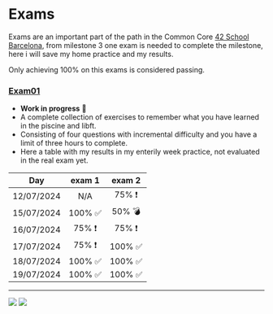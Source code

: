# Exams

Exams are an important part of the path in the Common Core [42 School Barcelona][1], from milestone 3 one exam is needed to complete the milestone, here i will save my home practice and my results.

Only achieving 100% on this exams is considered passing. 

### [**Exam01**](https://github.com/zikocult/Cursus42/tree/main/exams/exam01)

-  **Work in progress** 🚨
- A complete collection of exercises to remember what you have learned in the piscine and libft.
- Consisting of four questions with incremental difficulty and you have a limit of three hours to complete.
- Here a table with my results in my enterily week practice, not evaluated in the real exam yet.

<div align="left">

|    Day     | exam 1  | exam 2  |
|:----------:|:-------:|:-------:|
| 12/07/2024 |   N/A   | 75% ❗  |
| 15/07/2024 | 100% ✅ | 50% 💣  |
| 16/07/2024 | 75% ❗  | 75% ❗  |
| 17/07/2024 | 75% ❗  | 100% ✅ |
| 18/07/2024 | 100% ✅ | 100% ✅ |
| 19/07/2024 | 100% ✅ | 100% ✅ |

</div>

----------

<div align="left">
  <a href = "mailto:gbarulls@gmail.com"><img src="https://img.shields.io/badge/Gmail-D14836?style=for-the-badge&logo=gmail&logoColor=white"></a>
  <a href="https://www.linkedin.com/in/guillem-barulls-casades%C3%BAs-9906001a/" target="_blank"><img src="https://img.shields.io/badge/-LinkedIn-%230077B5?style=for-the-badge&logo=linkedin&logoColor=white" target="_blank"></a> 
</div>

[1]: https://www.42barcelona.com/
